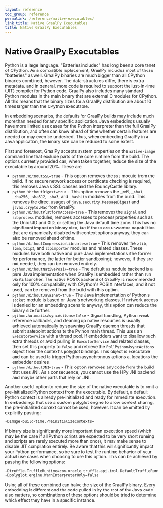 ```yaml
---
layout: reference
toc_group: reference
permalink: /reference/native-executables/
link_title: Native GraalPy Executables
title: Native GraalPy Executables
---
```


# Native GraalPy Executables

Python is a large language.
"Batteries included" has long been a core tenet of CPython.
As a compatible replacement, GraalPy includes most of those "batteries" as well.
GraalPy binaries are much bigger than all CPython binaries combined, however.
The data-structures differ, there is extra metadata, and in general, more code is required to support the just-in-time (JIT) compiler for Python code.
GraalPy also includes many standard Python modules in the main binary that are external C modules for CPython.
All this means that the binary sizes for a GraalPy distribution are about 10 times larger than the CPython executable.

In embedding scenarios, the defaults for GraalPy builds may include much more than needed for any specific application.
Java embeddings usually have more limited use cases for the Python interpreter than the full GraalPy distribution, and often can know ahead of time whether certain features are needed or may even be undesired.
Thus, when embedding GraalPy in a Java application, the binary size can be reduced to some extent.

First and foremost, GraalPy accepts system properties on the `native-image` command line that exclude parts of the core runtime from the build.
The options currently provided can, when taken together, reduce the size of the executable by around 20%.
These are:

* `python.WithoutSSL=true` - This option removes the `ssl` module from the build.
  If no secure network access or certificate checking is required, this removes Java's SSL classes and the BouncyCastle library.
* `python.WithoutDigest=true` - This option removes the `_md5`, `_sha1`, `_sha256`, `_sha512`, `_sha3`, and `_hashlib` modules from the build.
  This removes the direct usages of `java.security.MessageDigest` and `javax.crypto.Mac` from GraalPy.
* `python.WithoutPlatformAccess=true` - This removes the `signal` and `subprocess` modules, removes accesses to process properties such as the Unix UID and GID, or setting the Java default time zone.
  This has no significant impact on binary size, but if these are unwanted capabilities that are dynamically disabled with context options anyway, they can also be removed ahead of time.
* `python.WithoutCompressionLibraries=true` - This removes the `zlib`, `lzma`, `bzip2`, and `zipimporter` modules and related classes.
  These modules have both native and pure Java implementations (the former for performance, the latter for better sandboxing); however, if they are not needed, they can be removed entirely.
* `python.WithoutNativePosix=true` - The default `os` module backend is a pure Java implementation when GraalPy is embedded rather than run via its launcher.
  The native POSIX backend of GraalPy is recommended only for 100% compatibility with CPython's POSIX interfaces, and if not used, can be removed from the build with this option.
* `python.WithoutJavaInet=true` - The Java implementation of Python's `socket` module is based on Java's networking classes.
  If network access is denied for an embedding scenario anyway, this option can reduce the binary size further.
* `python.AutomaticAsyncActions=false` - Signal handling, Python weak reference callbacks, and cleaning up native resources is usually achieved automatically by spawning GraalPy daemon threads that submit safepoint actions to the Python main thread.
  This uses an `ExecutorService` with a thread pool.
  If embedders want to disallow such extra threads or avoid pulling in `ExecutorService` and related classes, then set this property to `false` and retrieve the `PollPythonAsyncActions` object from the context's polyglot bindings.
  This object is executable and can be used to trigger Python asynchronous actions at locations the embedder desires.
* `python.WithoutJNI=true` - This option removes any code from the build that uses JNI. As a consequence, you cannot use the HPy JNI backend and maybe other parts that rely on JNI.

Another useful option to reduce the size of the native executable is to omit a pre-initialized Python context from the executable.
By default, a default Python context is already pre-initialized and ready for immediate execution.
In embeddings that use a custom polyglot engine to allow context sharing, the pre-initialized context cannot be used, however.
It can be omitted by explicitly passing:

```bash
-Dimage-build-time.PreinitializeContexts=
```

If binary size is significantly more important than execution speed (which may be the case if all Python scripts are expected to be very short running and scripts are rarely executed more than once), it may make sense to disable JIT compilation entirely.
Be aware that this will significantly impact your Python performance, so be sure to test the runtime behavior of your actual use cases when choosing to use this option.
This can be achieved by passing the following options:

```bash
-Dtruffle.TruffleRuntime=com.oracle.truffle.api.impl.DefaultTruffleRuntime \
-Dpolyglot.engine.WarnInterpreterOnly=false
```

Using all of these combined can halve the size of the GraalPy binary.
Every embedding is different and the code pulled in by the rest of the Java code also matters, so combinations of these options should be tried to determine which effect they have in a specific instance.
